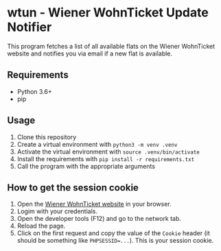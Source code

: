 # wtun - Wiener WohnTicket Update Notifier

This program fetches a list of all available flats on the Wiener WohnTicket website and notifies you via email if a new flat is available.

## Requirements

- Python 3.6+
- pip

## Usage

1. Clone this repository
2. Create a virtual environment with `python3 -m venv .venv`
3. Activate the virtual environment with `source .venv/bin/activate`
4. Install the requirements with `pip install -r requirements.txt`
5. Call the program with the appropriate arguments

## How to get the session cookie

1. Open the [Wiener WohnTicket website](https://wohnungssuche.wohnberatung-wien.at) in your browser.
2. Logim with your credentials.
3. Open the developer tools (F12) and go to the network tab.
4. Reload the page.
5. Click on the first request and copy the value of the `Cookie` header (it should be something like `PHPSESSID=...`). This is your session cookie.

